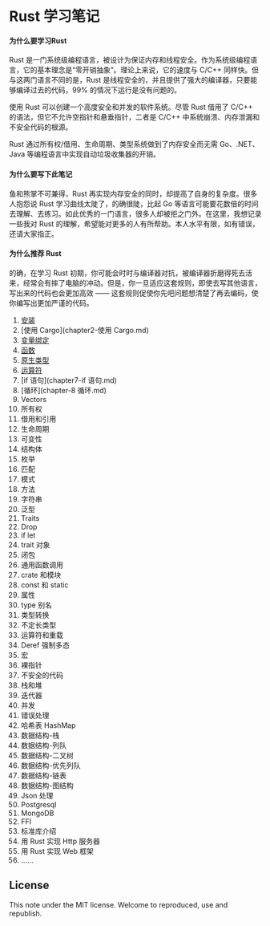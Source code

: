 Rust 学习笔记
=============

#### 为什么要学习Rust

Rust 是一门系统级编程语言，被设计为保证内存和线程安全。作为系统级编程语言，它的基本理念是“零开销抽象”。理论上来说，它的速度与 C/C++ 同样快。但与这两门语言不同的是，Rust 是线程安全的，并且提供了强大的编译器，只要能够编译过去的代码，99% 的情况下运行是没有问题的。  

使用 Rust 可以创建一个高度安全和并发的软件系统。尽管 Rust 借用了 C/C++ 的语法，但它不允许空指针和悬垂指针，二者是 C/C++ 中系统崩溃、内存泄漏和不安全代码的根源。  

Rust 通过所有权/借用、生命周期、类型系统做到了内存安全而无需 Go、.NET、Java 等编程语言中实现自动垃圾收集器的开销。  

#### 为什么要写下此笔记

鱼和熊掌不可兼得，Rust 再实现内存安全的同时，却提高了自身的复杂度。很多人抱怨说 Rust 学习曲线太陡了，的确很陡，比起 Go 等语言可能要花数倍的时间去理解、去练习。如此优秀的一门语言，很多人却被拒之门外。在这里，我想记录一些我对 Rust 的理解，希望能对更多的人有所帮助。本人水平有限，如有错误，还请大家指正。

#### 为什么推荐 Rust

的确，在学习 Rust 初期，你可能会时时与编译器对抗，被编译器折磨得死去活来，经常会有摔了电脑的冲动。但是，你一旦适应这套规则，即使去写其他语言，写出来的代码也会更加高效 —— 这套规则促使你先吧问题想清楚了再去编码，使你编写出更加严谨的代码。

1. [安装](chapter1-安装.md)
2. [使用 Cargo](chapter2-使用 Cargo.md)
3. [变量绑定](chapter3-变量绑定.md)
4. [函数](chapter4-函数.md)
5. [原生类型](chapter5-原生类型.md)
6. [运算符](chapter6-运算符.md)
7. [if 语句](chapter7-if 语句.md)
8. [循环](chapter-8 循环.md)
9. Vectors
10. 所有权
11. 借用和引用
12. 生命周期
13. 可变性
14. 结构体
15. 枚举
16. 匹配
17. 模式
18. 方法
19. 字符串
20. 泛型
21. Traits
22. Drop
23. if let
24. trait 对象
25. 闭包
26. 通用函数调用
27. crate 和模块
28. const 和 static
29. 属性
30. type 别名
31. 类型转换
32. 不定长类型
33. 运算符和重载
34. Deref 强制多态
35. 宏
36. 裸指针
37. 不安全的代码
38. 栈和堆
39. 迭代器
40. 并发
41. 错误处理
42. 哈希表 HashMap
43. 数据结构-栈
44. 数据结构-列队
45. 数据结构-二叉树
46. 数据结构-优先列队
47. 数据结构-链表
48. 数据结构-图结构
49. Json 处理
50. Postgresql
51. MongoDB
52. FFI
53. 标准库介绍
54. 用 Rust 实现 Http 服务器
55. 用 Rust 实现 Web 框架
56. ……

License
-------
This note under the MIT license. Welcome to reproduced, use and republish.

